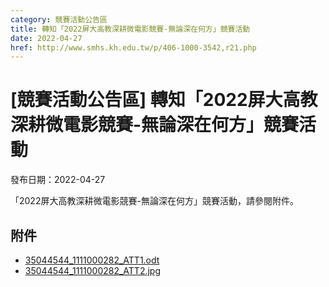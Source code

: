 ```yaml
---
category: 競賽活動公告區
title: 轉知「2022屏大高教深耕微電影競賽-無論深在何方」競賽活動
date: 2022-04-27
href: http://www.smhs.kh.edu.tw/p/406-1000-3542,r21.php
---
```


# [競賽活動公告區] 轉知「2022屏大高教深耕微電影競賽-無論深在何方」競賽活動

發布日期：2022-04-27

「2022屏大高教深耕微電影競賽-無論深在何方」競賽活動，請參閱附件。

## 附件

- [35044544_1111000282_ATT1.odt](https://www.smhs.kh.edu.tw/app/index.php?Action=downloadfile&file=WVhSMFlXTm9MelV3TDNCMFlWOHpNekE1WHpJM05ETTVOVGRmTkRrd09UQXViMlIw&fname=0054ROGHRKPOCD11VSXSFCWTRK30GG2514FGSSGCGGUXXWTSZWUS24DGUSOOGHFCWWCCUT05DGA0DC24STTW40HCB0B0QL1400JDNO50LKROWXSWGG1024DCUSPO012550PODCWTTWFGSWHCUS30A110)
- [35044544_1111000282_ATT2.jpg](https://www.smhs.kh.edu.tw/var/file/0/1000/attach/50/pta_3310_5256635_49090.jpg)
